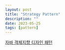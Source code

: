 ```yaml
---
layout: post
title: "Strategy Pattern"
description: ""
date: 2023-05-25
tags: [pattern]
---
```


<a href="http://www.yes24.com/Product/Goods/12501269">자바 객체지향 디자인 패턴</a>


